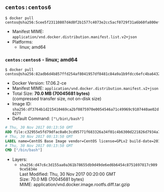 ## `centos:centos6`

```console
$ docker pull centos@sha256:5cee5f23110807d4d0f2b1577c4073e2cc5acf0729f31a6b60fa800efac30240
```

-	Manifest MIME: `application/vnd.docker.distribution.manifest.list.v2+json`
-	Platforms:
	-	linux; amd64

### `centos:centos6` - linux; amd64

```console
$ docker pull centos@sha256:82adb6d4b857ffd254af8041957df8481c84a9a1b9fdcc6efc4ba6432b1d6940
```

-	Docker Version: 17.06.2-ce
-	Manifest MIME: `application/vnd.docker.distribution.manifest.v2+json`
-	Total Size: **70.0 MB (70045681 bytes)**  
	(compressed transfer size, not on-disk size)
-	Image ID: `sha256:df3764b1d215410469ca2bf0875970e0054546a71c49969c9107440ae02d627f`
-	Default Command: `["\/bin\/bash"]`

```dockerfile
# Thu, 30 Nov 2017 00:13:50 GMT
ADD file:c32955e5fd79dfac0a0c3cd95771f683326a34f01c4b6300d221826d7934a72b in / 
# Thu, 30 Nov 2017 00:13:50 GMT
LABEL name=CentOS Base Image vendor=CentOS license=GPLv2 build-date=20171128
# Thu, 30 Nov 2017 00:13:50 GMT
CMD ["/bin/bash"]
```

-	Layers:
	-	`sha256:d47c6c3d155aa0a361b78655db9d49de6ed6b6454c8751697817c9099ce5834e`  
		Last Modified: Thu, 30 Nov 2017 00:20:00 GMT  
		Size: 70.0 MB (70045681 bytes)  
		MIME: application/vnd.docker.image.rootfs.diff.tar.gzip
